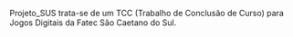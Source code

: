 Projeto_SUS trata-se de um TCC (Trabalho de Conclusão de Curso) 
para Jogos Digitais da Fatec São Caetano do Sul. 